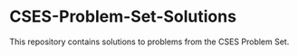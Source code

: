 # CSES-Problem-Set-Solutions
This repository contains solutions to problems from the CSES Problem Set. 
